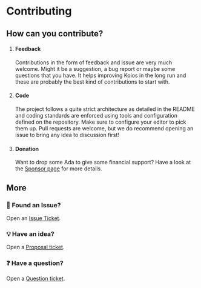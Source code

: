 # Contributing

## How can you contribute?

1. #### Feedback
   Contributions in the form of feedback and issue are very much welcome. Might it be a suggestion, a bug report or maybe some questions that you have. It helps improving Koios in the long run and these are probably the best kind of contributions to start with.
2. #### Code
   The project follows a quite strict architecture as detailed in the README and coding standards are enforced using tools and configuration defined on the repository. Make sure to configure your editor to pick them up. Pull requests are welcome, but we do recommend opening an issue to bring any idea to discussion first!
3. #### Donation
   Want to drop some Ada to give some financial support? Have a look at the [Sponsor page](https://github.com/Gero-Labs/maestro-java-client/blob/master/SPONSORS.md) for more details.

## More

### :bug: Found an Issue?
Open an [Issue Ticket](https://github.com/Gero-Labs/maestro-java-client/issues/new?template=bug.md).

### :bulb: Have an idea?
Open a [Proposal ticket](https://github.com/Gero-Labs/maestro-java-client/issues/new?template=idea.md).

### :question: Have a question?
Open a [Question ticket](https://github.com/Gero-Labs/maestro-java-client/issues/new).
